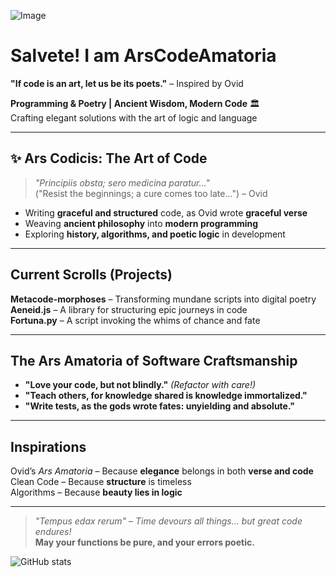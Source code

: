 ![Image](https://github.com/user-attachments/assets/29b59f72-c9af-4d6e-a9d0-f563b2b437b2)

# Salvete! I am ArsCodeAmatoria

 **"If code is an art, let us be its poets."** – Inspired by Ovid  

 **Programming & Poetry | Ancient Wisdom, Modern Code** 🏛️  
 Crafting elegant solutions with the art of logic and language  

---

## ✨ Ars Codicis: The Art of Code
> *"Principiis obsta; sero medicina paratur..."*  
> ("Resist the beginnings; a cure comes too late...") – Ovid

-  Writing **graceful and structured** code, as Ovid wrote **graceful verse**  
-  Weaving **ancient philosophy** into **modern programming**  
-  Exploring **history, algorithms, and poetic logic** in development  

---

##  Current Scrolls (Projects)
 **Metacode-morphoses** – Transforming mundane scripts into digital poetry  
 **Aeneid.js** – A library for structuring epic journeys in code  
 **Fortuna.py** – A script invoking the whims of chance and fate  

---

##  The Ars Amatoria of Software Craftsmanship
- **"Love your code, but not blindly."** *(Refactor with care!)*  
- **"Teach others, for knowledge shared is knowledge immortalized."**  
- **"Write tests, as the gods wrote fates: unyielding and absolute."**  

---

##  Inspirations
 Ovid’s *Ars Amatoria* – Because **elegance** belongs in both **verse and code**  
 Clean Code – Because **structure** is timeless  
 Algorithms – Because **beauty lies in logic**  

---


> *"Tempus edax rerum" – Time devours all things... but great code endures!*  
 **May your functions be pure, and your errors poetic.**  

![GitHub stats](https://github-readme-stats.vercel.app/api?username=ArsCodeAmatoria&show_icons=true&theme=dracula)

